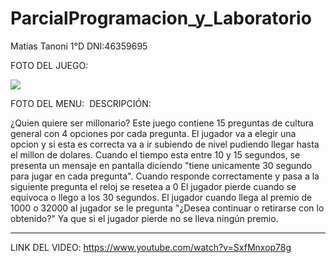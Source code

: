 # ParcialProgramacion_y_Laboratorio

Matias Tanoni 1°D
DNI:46359695

FOTO DEL JUEGO:

![](https://github.com/MatiasTanoni/ParcialProgramacion_y_Laboratorio/blob/master/imagenes/Captura%20de%20pantalla%202023-10-26%20230308.png)

FOTO DEL MENU:
![]()
DESCRIPCIÓN:

¿Quien quiere ser millonario? Este juego contiene 15 preguntas de cultura general con 4 opciones por cada pregunta. El jugador va a elegir una opcion y si esta es correcta va a ir subiendo de nivel pudiendo llegar hasta el millon de dolares.
Cuando el tiempo esta entre 10 y 15 segundos, se presenta un mensaje en pantalla diciendo "tiene unicamente 30 segundo para jugar en cada pregunta".
Cuando responde correctamente y pasa a la siguiente pregunta el reloj se resetea a 0
El jugador pierde cuando se equivoca o llego a los 30 segundos.
El jugador cuando llega al premio de 1000 o 32000 al jugador se le pregunta "¿Desea continuar o retirarse con lo obtenido?" Ya que si el jugador pierde no se lleva ningún premio.

----------------------------

LINK DEL VIDEO: https://www.youtube.com/watch?v=SxfMnxop78g

